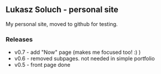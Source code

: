 ## Lukasz Soluch - personal site

My personal site, moved to github for testing.

### Releases

- v0.7 - add "Now" page (makes me focused too! :) )
- v0.6 - removed subpages. not needed in simple portfolio
- v0.5 - front page done

